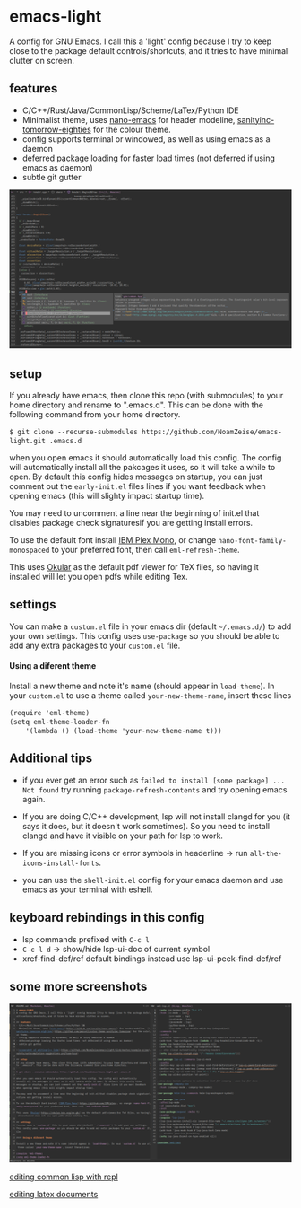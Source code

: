 # emacs-light
A config for GNU Emacs. I call this a 'light' config because I try to keep close to the package default controls/shortcuts, and it tries to have minimal clutter on screen.

## features
- C/C++/Rust/Java/CommonLisp/Scheme/LaTex/Python IDE
- Minimalist theme, uses [nano-emacs](https://github.com/rougier/nano-emacs/) for header modeline, [sanityinc-tomorrow-eighties](https://github.com/purcell/color-theme-sanityinc-tomorrow) for the colour theme.
- config supports terminal or windowed, as well as using emacs as a daemon
- deferred package loading for faster load times (not deferred if using emacs as daemon)
- subtle git gutter

![screenshot of editing C++ Code](https://github.com/NoamZeise/emacs-light/blob/master/example-screenshots/autocompletion-suggestions.png?raw=true)

## setup
If you already have emacs, then clone this repo (with submodules) to your home directory and rename to ".emacs.d". This can be done with the following command from your home directory.
```
$ git clone --recurse-submodules https://github.com/NoamZeise/emacs-light.git .emacs.d
```
when you open emacs it should automatically load this config. The config will automatically
install all the pakcages it uses, so it will take a while to open. By default this config hides 
messages on startup, you can just comment out the `early-init.el` files lines if you want feedback
when opening emacs (this will slighty impact startup time).

You may need to uncomment a line near the beginning of init.el that disables package check signaturesif you are getting install errors.

To use the default font install [IBM Plex Mono](https://github.com/IBM/plex), or change `nano-font-family-monospaced` to your preferred font, then call `eml-refresh-theme`.

This uses [Okular](https://okular.kde.org/en-gb/) as the default pdf viewer for TeX files, so having it installed will let you open pdfs while editing Tex.

## settings
You can make a `custom.el` file in your emacs dir (default `~/.emacs.d/`) to add your own settings.
This config uses `use-package` so you should be able to add any extra packages to your `custom.el` file.

#### Using a diferent theme

Install a new theme and note it's name (should appear in `load-theme`). In your `custom.el` to use a theme called `your-new-theme-name`, insert these lines
```
(require 'eml-theme)
(setq eml-theme-loader-fn
	'(lambda () (load-theme 'your-new-theme-name t)))
```

## Additional tips

* if you ever get an error such as `failed to install [some package] ... Not found`
try running `package-refresh-contents` and try opening emacs again.

* If you are doing C/C++ development, lsp will not install clangd for you 
(it says it does, but it doesn't work sometimes). So you need to install clangd 
and have it visible on your path for lsp to work.

* If you are missing icons or error symbols in headerline -> run `all-the-icons-install-fonts`.

* you can use the `shell-init.el` config for your emacs daemon and use emacs as your terminal with eshell.

## keyboard rebindings in this config

* lsp commands prefixed with `C-c l`
* `C-c l d` -> show/hide lsp-ui-doc of current symbol
* xref-find-def/ref default bindings instead use lsp-ui-peek-find-def/ref

## some more screenshots

![screenshot of git gutter](https://github.com/NoamZeise/emacs-light/blob/master/example-screenshots/git-gutter-elisp-readme.png?raw=true)

[editing common lisp with repl](https://github.com/NoamZeise/emacs-light/blob/master/example-screenshots/common-lisp-repl.png?raw=true)

[editing latex documents](https://github.com/NoamZeise/emacs-light/blob/master/example-screenshots/latex-editing.png?raw=true)
